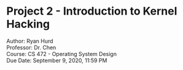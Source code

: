 # Project 2 - Introduction to Kernel Hacking<br/>
Author: Ryan Hurd<br/>
Professor: Dr. Chen<br/>
Course: CS 472 - Operating System Design<br/> 
Due Date: September 9, 2020, 11:59 PM<br/>
